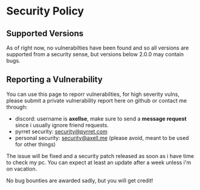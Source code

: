 # Security Policy

## Supported Versions

As of right now, no vulnerabilties have been found and so all versions are supported from a security sense, but versions below 2.0.0 may contain bugs.
## Reporting a Vulnerability

You can use this page to reporr vulnerabilties, for high severity vulns, please submit a private vulnerability report here on github or contact me through:
* discord: username is **axellse**, make sure to send a **message request** since i usually ignore friend requests.
* pyrret security: security@pyrret.com
* personal security: security@axell.me (please avoid, meant to be used for other things)

The issue will be fixed and a security patch released as soon as i have time to check my pc. You can expect at least an update after a week unless i'm on vacation.

No bug bounties are awarded sadly, but you will get credit!